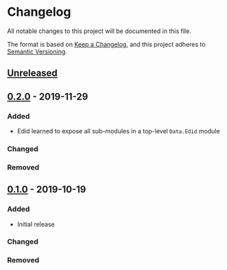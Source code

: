 # Changelog

All notable changes to this project will be documented in this file.

The format is based on [Keep a Changelog](https://keepachangelog.com/en/1.0.0/),
and this project adheres to [Semantic Versioning](https://semver.org/spec/v2.0.0.html).

## [Unreleased]

## [0.2.0] - 2019-11-29

### Added
- Edid learned to expose all sub-modules in a top-level `Data.Edid` module

### Changed

### Removed

## [0.1.0] - 2019-10-19

### Added
- Initial release

### Changed

### Removed

[Unreleased]: https://github.com/dogonthehorizon/togglemon/compare/v0.2.0...HEAD
[0.2.0]: https://github.com/dogonthehorizon/togglemon/compare/v0.1.0...v0.2.0
[0.1.0]: https://github.com/dogonthehorizon/togglemon/releases/tag/v0.1.0
